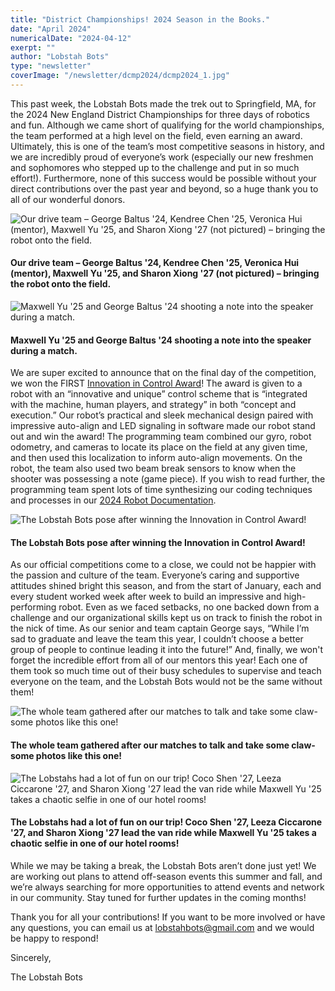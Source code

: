 ```yaml
---
title: "District Championships! 2024 Season in the Books."
date: "April 2024"
numericalDate: "2024-04-12"
exerpt: ""
author: "Lobstah Bots"
type: "newsletter"
coverImage: "/newsletter/dcmp2024/dcmp2024_1.jpg"
---
```


This past week, the Lobstah Bots made the trek out to Springfield, MA, for the 2024 New England District Championships for three days of robotics and fun. Although we came short of qualifying for the world championships, the team performed at a high level on the field, even earning an award. Ultimately, this is one of the team’s most competitive seasons in history, and we are incredibly proud of everyone’s work (especially our new freshmen and sophomores who stepped up to the challenge and put in so much effort!). Furthermore, none of this success would be possible without your direct contributions over the past year and beyond, so a huge thank you to all of our wonderful donors.

![Our drive team – George Baltus '24, Kendree Chen '25, Veronica Hui (mentor), Maxwell Yu '25, and Sharon Xiong '27 (not pictured) – bringing the robot onto the field.](/newsletter/dcmp2024/dcmp2024_1.jpg)

#### Our drive team – George Baltus '24, Kendree Chen '25, Veronica Hui (mentor), Maxwell Yu '25, and Sharon Xiong '27 (not pictured) – bringing the robot onto the field.

![Maxwell Yu '25 and George Baltus '24 shooting a note into the speaker during a match.](/newsletter/dcmp2024/dcmp2024_2.jpg)

#### Maxwell Yu '25 and George Baltus '24 shooting a note into the speaker during a match.

We are super excited to announce that on the final day of the competition, we won the FIRST [Innovation in Control Award](https://www.us1.list-manage.com/track/click?u=74503d09aa99d14808ff68432&id=9c49b1b5a4&e=424cb5a676)! The award is given to a robot with an “innovative and unique” control scheme that is “integrated with the machine, human players, and strategy” in both “concept and execution.” Our robot’s practical and sleek mechanical design paired with impressive auto-align and LED signaling in software made our robot stand out and win the award! The programming team combined our gyro, robot odometry, and cameras to locate its place on the field at any given time, and then used this localization to inform auto-align movements. On the robot, the team also used two beam break sensors to know when the shooter was possessing a note (game piece). If you wish to read further, the programming team spent lots of time synthesizing our coding techniques and processes in our [2024 Robot Documentation](https://www.us1.list-manage.com/track/click?u=74503d09aa99d14808ff68432&id=9182dc4d74&e=424cb5a676).

![The Lobstah Bots pose after winning the Innovation in Control Award!](/newsletter/dcmp2024/dcmp2024_3.jpg)

#### The Lobstah Bots pose after winning the Innovation in Control Award!

As our official competitions come to a close, we could not be happier with the passion and culture of the team. Everyone’s caring and supportive attitudes shined bright this season, and from the start of January, each and every student worked week after week to build an impressive and high-performing robot. Even as we faced setbacks, no one backed down from a challenge and our organizational skills kept us on track to finish the robot in the nick of time. As our senior and team captain George says, “While I’m sad to graduate and leave the team this year, I couldn’t choose a better group of people to continue leading it into the future!” And, finally, we won't forget the incredible effort from all of our mentors this year! Each one of them took so much time out of their busy schedules to supervise and teach everyone on the team, and the Lobstah Bots would not be the same without them!

![The whole team gathered after our matches to talk and take some claw-some photos like this one!](/newsletter/dcmp2024/dcmp2024_4.jpg)

#### The whole team gathered after our matches to talk and take some claw-some photos like this one!

![The Lobstahs had a lot of fun on our trip! Coco Shen '27, Leeza Ciccarone '27, and Sharon Xiong '27 lead the van ride while Maxwell Yu '25 takes a chaotic selfie in one of our hotel rooms!](/newsletter/dcmp2024/dcmp2024_5.png)

#### The Lobstahs had a lot of fun on our trip! Coco Shen '27, Leeza Ciccarone '27, and Sharon Xiong '27 lead the van ride while Maxwell Yu '25 takes a chaotic selfie in one of our hotel rooms!

While we may be taking a break, the Lobstah Bots aren’t done just yet! We are working out plans to attend off-season events this summer and fall, and we’re always searching for more opportunities to attend events and network in our community. Stay tuned for further updates in the coming months!

Thank you for all your contributions! If you want to be more involved or have any questions, you can email us at [lobstahbots@gmail.com](mailto:lobstahbots@gmail.com) and we would be happy to respond!

Sincerely,

The Lobstah Bots